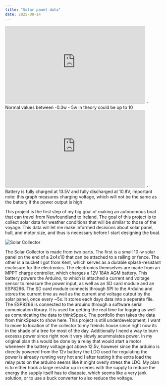 ```yaml
---
title: "Solar panel data"
date: 2025-09-14
---
```

<iframe width="450" height="250" style="border: 1px solid #cccccc;"
src="https://thingspeak.mathworks.com/channels/2937156/charts/2?bgcolor=%23ffffff&color=%23d62020&dynamic=true&results=100&title=Power&type=column&yaxis=Power+%28w%29">
</iframe>
-Normal values between -0.3w - 5w in theory could be up to 10

<iframe width="450" height="250" style="border: 1px solid #cccccc;"
src="https://thingspeak.mathworks.com/channels/2937156/charts/1?bgcolor=%23ffffff&color=%23d62020&dynamic=true&results=1000&title=Battery+Voltage&type=line&yaxismax=14&yaxismin=10&yaxis=Battery+Voltage+%28V%29">
</iframe>
-Battery is fully charged at 13.5V and fully discharged at 10.8V, Important note: this graph measures charging voltage, which will not be the same as the battery if the power output is high

This project is the first step of my big goal of making an autonomous boat that can travel from Newfoundland to Ireland. The goal of this project is to collect solar data for weather conditions that will be similar to those of the voyage. This data will let me make informed decisions about solar panel, hull, and motor size, and thus is necessary before I start designing the boat. 

![Solar Collector](https://github.com/user-attachments/assets/1e498280-6fe4-4448-99d6-fa8bba60896f)

The Solar Collector is made from two parts. The first is a small 10-w solar panel on the end of a 2x4x10 that can be attached to a railing or fence. The other is a bucket I got from Kent, which serves as a durable splash-resistant enclosure for the electronics. The electronics themselves are made from an MPPT charge controller, which charges a 12V 18Ah AGM battery. This battery powers the Arduino, to which is attached a current and voltage sensor to measure the power input, as well as an SD card module and an ESP8266. The SD card module connects through SPI to the Arduino and stores the current time as well as the current and voltage output by the solar panel, once every ~5s. It stores each days data into a seperate file. The ESP8266 is connected to the arduino through a software serial comunication library. It is used for getting the real time for logging as well as comunicating the data to thinkSpeak. The portfolio then takes the data from thinkSpeak to show here. This project is still underdevelopment, I want to move to location of the collector to my freinds house since right now its in the shade of a tree for most of the day. Additionally I need a way to burn excesss power since right now it very slowly acummulates power. In my original plan this would be done by a relay that would start a motor whenever the battery voltage got above 12.5v, however since the arduino is directly powered from the 12v battery the LDO used for regulating the power is already running very hot and I after testing it the extra load the relay puts on the arduino seems like it might overly stress the LDO. My plan is to either hook a large resistor up in series with the supply to reduce the energy the supply itself has to disapate, which seems like a very jank solution, or to use a buck converter to also reduce the voltage.


